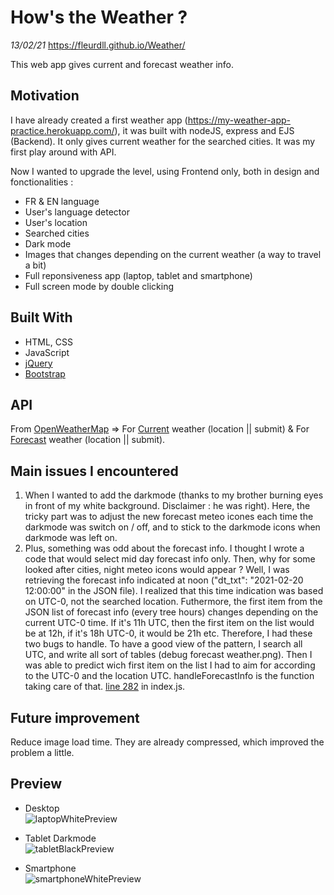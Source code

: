 # How's the Weather ? 
*13/02/21*
https://fleurdll.github.io/Weather/

This web app gives current and forecast weather info.

## Motivation
I have already created a first weather app (https://my-weather-app-practice.herokuapp.com/), it was built with nodeJS, express and EJS (Backend). It only gives current weather for the searched cities. It was my first play around with API.

Now I wanted to upgrade the level, using Frontend only, both in design and fonctionalities :
- FR & EN language
- User's language detector
- User's location
- Searched cities
- Dark mode 
- Images that changes depending on the current weather (a way to travel a bit)
- Full reponsiveness app (laptop, tablet and smartphone)
- Full screen mode by double clicking

## Built With
- HTML, CSS
- JavaScript
- [jQuery](https://jquery.com/)
- [Bootstrap](https://getbootstrap.com/)

## API
From [OpenWeatherMap](https://openweathermap.org/) => 
For [Current](https://openweathermap.org/current) weather (location || submit)  &
For [Forecast](https://openweathermap.org/forecast5) weather (location || submit).

## Main issues I encountered 
1. When I wanted to add the darkmode (thanks to my brother burning eyes in front of my white background. Disclaimer : he was right). Here, the tricky part was to adjust the new forecast meteo icones each time the darkmode was switch on / off, and to stick to the darkmode icons when darkmode was left on. 
2. Plus, something was odd about the forecast info. I thought I wrote a code that would select mid day forecast info only. Then, why for some looked after cities, night meteo icons would appear ?
Well, I was retrieving the forecast info indicated at noon ("dt_txt": "2021-02-20 12:00:00" in the JSON file). I realized that this time indication was based on UTC-0, not the searched location. Futhermore, the first item from the JSON list of forecast info (every tree hours) changes depending on the current UTC-0 time. If it's 11h UTC, then the first item on the list would be at 12h, if it's 18h UTC-0, it would be 21h etc. 
Therefore, I had these two bugs to handle. To have a good view of the pattern, I search all UTC, and write all sort of tables (debug forecast weather.png). Then I was able to predict wich first item on the list I had to aim for according to the UTC-0 and the location UTC. handleForecastInfo is the function taking care of that. [line 282](https://github.com/FleurDll/Weather/blob/e9820fdd9619387266921176985d643de12dc5f2/index.js#L282) in index.js.



## Future improvement 
Reduce image load time. They are already compressed, which improved the problem a little.

## Preview
- Desktop <br>
![laptopWhitePreview](https://user-images.githubusercontent.com/75179031/108050975-9c790600-704a-11eb-949e-0ac22489d15c.png)
- Tablet Darkmode <br>
![tabletBlackPreview](https://user-images.githubusercontent.com/75179031/108050980-9daa3300-704a-11eb-9b1c-3feaad3f0277.png)

- Smartphone <br>
![smartphoneWhitePreview](https://user-images.githubusercontent.com/75179031/108050978-9d119c80-704a-11eb-9e69-3e90dec1c737.jpg)
